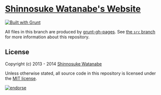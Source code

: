 # [Shinnosuke Watanabe's Website](http://shinnn.github.io)

[![Built with Grunt](https://cdn.gruntjs.com/builtwith.png)](http://gruntjs.com/)

All files in this branch are produced by [grunt-gh-pages](https://github.com/tschaub/grunt-gh-pages). See [the `src` branch](https://github.com/shinnn/shinnn.github.io/tree/src) for more information about this repository.

## License

Copyright (c) 2013 - 2014 [Shinnosuke Watanabe](https://github.com/shinnn)

Unless otherwise stated, all source code in this repository is licensed under the [MIT license](http://opensource.org/licenses/mit-license.php).

[![endorse](https://api.coderwall.com/shinnn/endorsecount.png)](https://coderwall.com/shinnn)
